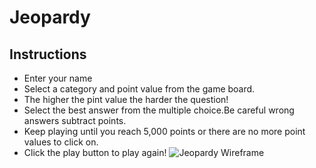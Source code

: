 # Jeopardy

## Instructions

- Enter your name
- Select a category and point value from the game board.
- The higher the pint value the harder the question!
- Select the best answer from the multiple choice.Be careful wrong answers subtract points.
- Keep playing until you reach 5,000 points or there are no more point values to click on.
- Click the play button to play again!
  ![Jeopardy Wireframe](users/brookearmoney/Desktop/Jeopardy_images/Wireframe_jeopardy.HEIC)
